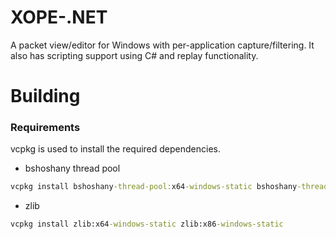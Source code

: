 # XOPE-.NET
A packet view/editor for Windows with per-application capture/filtering. It also has scripting support using C# and replay functionality. 

# Building

### Requirements

vcpkg is used to install the required dependencies.

* bshoshany thread pool
```bat
vcpkg install bshoshany-thread-pool:x64-windows-static bshoshany-thread-pool:x86-windows-static
```

* zlib
```bat
vcpkg install zlib:x64-windows-static zlib:x86-windows-static
```
